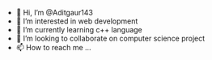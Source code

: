 - 👋 Hi, I’m @Aditgaur143
- 👀 I’m interested in web development
- 🌱 I’m currently learning c++ language
- 💞️ I’m looking to collaborate on computer science project
- 📫 How to reach me ...

<!---
Aditgaur143/Aditgaur143 is a ✨ special ✨ repository because its `README.md` (this file) appears on your GitHub profile.
You can click the Preview link to take a look at your changes.
--->

